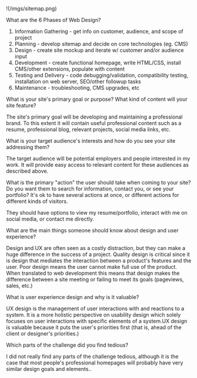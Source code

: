 !(/imgs/sitemap.png)


What are the 6 Phases of Web Design?

1. Information Gathering - get info on customer, audience, and scope of project
2. Planning - develop sitemap and decide on core technologies (eg. CMS)
3. Design - create site mockup and iterate w/ customer and/or audience input
4. Development - create functional homepage, write HTML/CSS, install CMS/other extensions, populate with content
5. Testing and Delivery - code debugging/validation, compatibility testing, installation on web server, SEO/other followup tasks
6. Maintenance - troubleshooting, CMS upgrades, etc

What is your site's primary goal or purpose? What kind of content will your site feature?

The site's primary goal will be developing and maintaining a professional brand. To this extent it will contain useful professional content such as a resume, professional blog, relevant projects, social media links, etc.

What is your target audience's interests and how do you see your site addressing them?

The target audience will be potential employers and people interested in my work. It will provide easy access to relevant content for these audiences as described above.

What is the primary "action" the user should take when coming to your site? Do you want them to search for information, contact you, or see your portfolio? It's ok to have several actions at once, or different actions for different kinds of visitors.

They should have options to view my resume/portfolio, interact with me on social media, or contact me directly.

What are the main things someone should know about design and user experience?

Design and UX are often seen as a costly distraction, but they can make a huge difference in the success of a project. Quality design is critical since it is design that mediates the interaction between a product's features and the user. Poor design means the user cannot make full use of the product. When translated to web development this means that design makes the difference between a site meeting or failing to meet its goals (pageviews, sales, etc.)

What is user experience design and why is it valuable?

UX design is the management of user interactions with and reactions to a system. It is a more holistic perspective on usability design which solely focuses on user interactions with specific elements of a system.UX design is valuable because it puts the user's priorities first (that is, ahead of the client or designer's priorities.)

Which parts of the challenge did you find tedious?

I did not really find any parts of the challenge tedious, although it is the case that most people's professional homepages will probably have very similar design goals and elements..